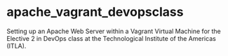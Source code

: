 # apache_vagrant_devopsclass
Setting up an Apache Web Server within a Vagrant Virtual Machine for the Elective 2 in DevOps class at the Technological Institute of the Americas (ITLA).

